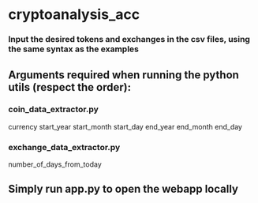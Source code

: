 # cryptoanalysis_acc
  
### Input the desired tokens and exchanges in the csv files, using the same syntax as the examples

## Arguments required when running the python utils (respect the order):  
### coin_data_extractor.py  
currency start_year start_month start_day end_year end_month end_day  
  

### exchange_data_extractor.py  
number_of_days_from_today

## Simply run app.py to open the webapp locally

